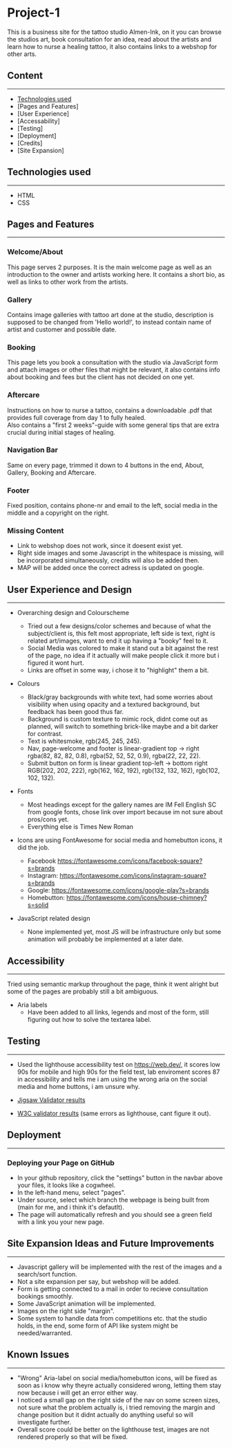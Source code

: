 # Project-1

This is a business site for the tattoo studio Almen-Ink, on it you can browse the studios art, book consultation for an idea, read about the artists and learn how to nurse a healing tattoo, it also contains links to a webshop for other arts.

## Content
---

* [Technologies used](https://github.com/Enquil/CodeInstitute-Project-1##technologies-used)
* [Pages and Features]
* [User Experience]
* [Accessability]
* [Testing]
* [Deployment]
* [Credits]
* [Site Expansion]


## Technologies used
---

* HTML
* CSS


## Pages and Features
---

### Welcome/About

This page serves 2 purposes. 
It is the main welcome page as well as an introduction to the owner and artists working here.
It contains a short bio, as well as links to other work from the artists.

### Gallery

Contains image galleries with tattoo art done at the studio, description is supposed to be changed from 'Hello world!', to instead contain name of artist and customer and possible date.

### Booking

This page lets you book a consultation with the studio via JavaScript form and attach images or other files that might be relevant, it also contains info about booking and fees but the client has not decided on one yet.

### Aftercare

Instructions on how to nurse a tattoo, contains a downloadable .pdf that provides full coverage from day 1 to fully healed. <br>
Also contains a "first 2 weeks"-guide with some general tips that are extra crucial during initial stages of healing.

### Navigation Bar

Same on every page, trimmed it down to 4 buttons in the end, About, Gallery, Booking and Aftercare.

### Footer

Fixed position, contains phone-nr and email to the left, social media in the middle and a copyright on the right.

### Missing Content

* Link to webshop does not work, since it doesent exist yet.
* Right side images and some Javascript in the whitespace is missing, will be incorporated simultaneously, credits will also be added then.
* MAP will be added once the correct adress is updated on google.


## User Experience and Design
---

* Overarching design and Colourscheme

  * Tried out a few designs/color schemes and because of what the subject/client is, this felt most appropriate, left side is text, right is related art/images, want to end it up having a "booky" feel to it.
  * Social Media was colored to make it stand out a bit against the rest of the page, no idea if it actually will make people click it more but i figured it wont hurt.
  * Links are offset in some way, i chose it to "highlight" them a bit.

* Colours

  * Black/gray backgrounds with white text, had some worries about visibility when using opacity and a textured background, but feedback has been good thus far.
  * Background is custom texture to mimic rock, didnt come out as planned, will switch to something brick-like maybe and a bit darker for contrast.
  * Text is whitesmoke, rgb(245, 245, 245).
  * Nav, page-welcome and footer is linear-gradient top -> right rgba(82, 82, 82, 0.8), rgba(52, 52, 52, 0.9), rgba(22, 22, 22).
  * Submit button on form is linear gradient top-left -> bottom right RGB(202, 202, 222), rgb(162, 162, 192), rgb(132, 132, 162), rgb(102, 102, 132).

* Fonts

  * Most headings except for the gallery names are IM Fell English SC from google fonts, chose link over import because im not sure about pros/cons yet.
  * Everything else is Times New Roman

* Icons are using FontAwesome for social media and homebutton icons, it did the job.

  * Facebook https://fontawesome.com/icons/facebook-square?s=brands
  * Instagram: https://fontawesome.com/icons/instagram-square?s=brands
  * Google: https://fontawesome.com/icons/google-play?s=brands
  * Homebutton: https://fontawesome.com/icons/house-chimney?s=solid

* JavaScript related design
  * None implemented yet, most JS will be infrastructure only but some animation will probably be implemented at a later date.


## Accessibility
---

Tried using semantic markup throughout the page, think it went alright but some of the pages are probably still a bit ambiguous.

* Aria labels
  * Have been added to all links, legends and most of the form, still figuring out how to solve the textarea label.


## Testing
---
 * Used the lighthouse accessibility test on https://web.dev/, it scores low 90s for mobile and high 90s for the field test, lab enviroment scores 87 in accessibility and tells me i am using the wrong aria on the social media and home buttons, i am unsure why.
 
 * <a href = "https://jigsaw.w3.org/css-validator/validator?uri=https%3A%2F%2Fenquil.github.io%2FCodeInstitute-Project-1%2F&profile=css3svg&usermedium=all&warning=1&vextwarning=&lang=sv">Jigsaw Validator results</a>
 * <a href = "https://validator.w3.org/nu/?doc=https%3A%2F%2Fenquil.github.io%2FCodeInstitute-Project-1%2F">W3C validator results</a> (same errors as lighthouse, cant figure it out).


## Deployment
---

### Deploying your Page on GitHub

* In your github repository, click the "settings" button in the navbar above your files, it looks like a cogwheel.
* In the left-hand menu, select "pages".
* Under source, select which branch the webpage is being built from (main for me, and i think it's defautlt).
* The page will automatically refresh and you should see a green field with a link you your new page.


## Site Expansion Ideas and Future Improvements
---
* Javascript gallery will be implemented with the rest of the images and a search/sort function.
* Not a site expansion per say, but webshop will be added.
* Form is getting connected to a mail in order to recieve consultation bookings smoothly.
* Some JavaScript animation will be implemented.
* Images on the right side "margin".
* Some system to handle data from competitions etc. that the studio holds, in the end, some form of API like system might be needed/warranted.


## Known Issues
---
* "Wrong" Aria-label on social media/homebutton icons, will be fixed as soon as i know why theyre actually considered wrong, letting them stay now because i will get an error either way.
* I noticed a small gap on the right side of the nav on some screen sizes, not sure what the problem actually is, i tried removing the margin and change position but it didnt actually do anything useful so will investigate further.
* Overall score could be better on the lighthouse test, images are not rendered properly so that will be fixed.




